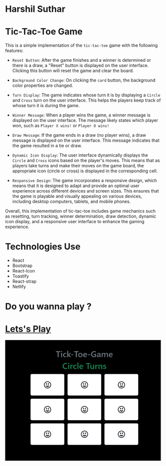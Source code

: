 # Harshil Suthar

# Tic-Tac-Toe Game

This is a simple implementation of the `tic-tac-toe` game with the following features:

- `Reset Button`: After the game finishes and a winner is determined or there is a draw, a "Reset" button is displayed on the user interface. Clicking this button will reset the game and clear the board.

- `Background Color Change`: On clicking the `card` button, the background color properties are changed.

- `Turn Display`: The game indicates whose turn it is by displaying a `Circle` and `Cross` turn on the user interface. This helps the players keep track of whose turn it is during the game.

- `Winner Message`: When a player wins the game, a winner message is displayed on the user interface. The message likely states which player won, such as `Player X wins!` or `Player O wins!`

- `Draw Message`: If the game ends in a draw (no player wins), a draw message is displayed on the user interface. This message indicates that the game resulted in a tie or draw.

- `Dynamic Icon Display`: The user interface dynamically displays the `Circle` and `Cross` icons based on the player's moves. This means that as players take turns and make their moves on the game board, the appropriate icon (circle or cross) is displayed in the corresponding cell.

- `Responsive Design`: The game incorporates a responsive design, which means that it is designed to adapt and provide an optimal user experience across different devices and screen sizes. This ensures that the game is playable and visually appealing on various devices, including desktop computers, tablets, and mobile phones.

Overall, this implementation of tic-tac-toe includes game mechanics such as resetting, turn tracking, winner determination, draw detection, dynamic icon display, and a responsive user interface to enhance the gaming experience.

# Technologies Use

- React
- Bootstrap
- React-Icon
- Toastify
- React-strap
- Netlify

# Do you wanna play ?

# [Lets's Play](https://tictactoe-harshil.netlify.app/)

![Game](./src/Img/Screenshot.png)
